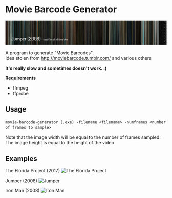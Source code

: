 # Movie Barcode Generator
![Jumper](https://raw.githubusercontent.com/en3wton/movie-barcode-generator/master/example-images/jumper-header.png "Jumper 2008")

A program to generate "Movie Barcodes".  
Idea stolen from http://moviebarcode.tumblr.com/ and various others

**It's really slow and sometimes doesn't work. :)**

**Requirements**
* ffmpeg
* ffprobe

## Usage
```movie-barcode-generator (.exe) -filename <filename> -numframes <number of frames to sample>```

Note that the image width will be equal to the number of frames sampled.  
The image height is equal to the height of the video

## Examples
The Florida Project (2017)
![The Florida Project](https://raw.githubusercontent.com/en3wton/movie-barcode-generator/master/example-images/floridaproject.png "The Florida Project (2017)")

Jumper (2008)
![Jumper](https://raw.githubusercontent.com/en3wton/movie-barcode-generator/master/example-images/jumper.png "Jumper (2008)")

Iron Man (2008)
![Iron Man](https://raw.githubusercontent.com/en3wton/movie-barcode-generator/master/example-images/ironman.png "Iron Man (2008)")

